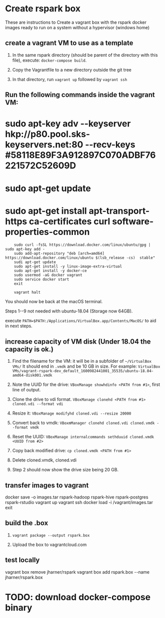 # Create rspark box

These are instructions to Create a vagrant box with the rspark docker images ready to run on a system without a hypervisor (windows home)

## create a vagrant VM to use as a template

1. In the same rspark directory (should be parent of the directory with this file), execute: `docker-compose build`.

2. Copy the Vagrantfile to a new directory outside the git tree

3. In that directory, run `vagrant up` followed by `vagrant ssh`

## Run the following commands inside the vagrant VM:

# 		sudo apt-key adv --keyserver hkp://p80.pool.sks-keyservers.net:80 --recv-keys #58118E89F3A912897C070ADBF76221572C52609D

#		sudo apt-get update
#		sudo apt-get install apt-transport-https ca-certificates curl software-properties-common
		sudo curl -fsSL https://download.docker.com/linux/ubuntu/gpg | sudo apt-key add -
		sudo add-apt-repository "deb [arch=amd64] https://download.docker.com/linux/ubuntu $(lsb_release -cs)  stable"
		sudi apt-get update
		sudo apt-get install -y linux-image-extra-virtual
		sudo apt-get install -y docker-ce
		sudo usermod -aG docker vagrant
		sudo service docker start
		exit
		
		vagrant halt

You should now be back at the macOS terminal.

Steps 1--9 not needed with ubuntu-18.04 (Storage now 64GB).

execute `PATH=$PATH:/Applications/VirtualBox.app/Contents/MacOS/` to aid in next steps.

## increase capacity of VM disk (Under 18.04 the capacity is ok.)

1. Find the filename for the VM: it will be in a subfolder of `~/VirtualBox VMs/` It should end in `.vmdk` and be 10 GB in size. For example: `VirtualBox VMs/vagrant-rspark-dev_default_1600982441001_35535/ubuntu-18.04-amd64-disk001.vmdk`

2. Note the UUID for the drive: `VBoxManage showhdinfo <PATH from #1>`, first line of output.

3. Clone the drive to vdi format. `VBoxManage clonehd <PATH from #1> cloned.vdi --format vdi`

4. Resize it: `VBoxManage modifyhd cloned.vdi --resize 20000`

5. Convert back to vmdk: `VBoxmManager clonehd cloned.vdi cloned.vmdk --format vmdk`

6. Reset the UUID: `VBoxManage internalcommands sethduuid cloned.vmdk <UUID from #2>`

7. Copy back modified drive: `cp cloned.vmdk <PATH from #1>`

8. Delete cloned.vmdk, cloned.vdi

9. Step 2 should now show the drive size being 20 GB.

## transfer images to vagrant

docker save -o images.tar rspark-hadoop rspark-hive rspark-postgres rspark-rstudio
vagrant up
vagrant ssh
docker load -i /vagrant/images.tar
exit

## build the .box

1. `vagrant package --output rspark.box`
	
2. Upload the box to vagrantcloud.com

## test locally

vagrant box remove jharner/rspark
vagrant box add rspark.box --name jharner/rspark.box


# TODO: download docker-compose binary

